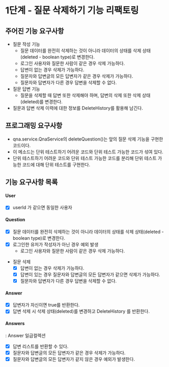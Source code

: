 # 1단계 - 질문 삭제하기 기능 리팩토링
## 주어진 기능 요구사항
- 질문 작성 기능 
    - 질문 데이터를 완전히 삭제하는 것이 아니라 데이터의 상태를 삭제 상태(deleted - boolean type)로 변경한다.
    - 로그인 사용자와 질문한 사람이 같은 경우 삭제 가능하다.
    - 답변이 없는 경우 삭제가 가능하다.
    - 질문자와 답변글의 모든 답변자가 같은 경우 삭제가 가능하다.
    - 질문자와 답변자가 다른 경우 답변을 삭제할 수 없다.
- 질문 답변 기능 
    - 질문을 삭제할 때 답변 또한 삭제해야 하며, 답변의 삭제 또한 삭제 상태(deleted)를 변경한다.
- 질문과 답변 삭제 이력에 대한 정보를 DeleteHistory를 활용해 남긴다.

## 프로그래밍 요구사항
- qna.service.QnaService의 deleteQuestion()는 앞의 질문 삭제 기능을 구현한 코드이다. 
- 이 메소드는 단위 테스트하기 어려운 코드와 단위 테스트 가능한 코드가 섞여 있다.
- 단위 테스트하기 어려운 코드와 단위 테스트 가능한 코드를 분리해 단위 테스트 가능한 코드에 대해 단위 테스트를 구현한다.

## 기능 요구사항 목록 
#### User
- [x] userId 가 같으면 동일한 사용자

#### Question
- [x] 질문 데이터를 완전히 삭제하는 것이 아니라 데이터의 상태를 삭제 상태(deleted - boolean type)로 변경한다.
- [x] 로그인한 유저가 작성자가 아닌 경우 예외 발생
    - 로그인 사용자와 질문한 사람이 같은 경우 삭제 가능하다.
- 질문 삭제 
    - [x] 답변이 없는 경우 삭제가 가능하다.
    - [x] 답변이 있는 경우 질문자와 답변글의 모든 답변자가 같으면 삭제가 가능하다.
    - [x] 질문자와 답변자가 다른 경우 답변을 삭제할 수 없다.

#### Answer
- [x] 답변자가 자신이면 true를 반환한다. 
- [x] 답변 삭제 시 삭제 상태(deleted)를 변경하고 DeleteHistory 를 반환한다.

#### Answers
: Answer 일급컬렉션 
- [x] 답변 리스트를 반환할 수 있다.
- [x] 질문자와 답변글의 모든 답변자가 같은 경우 삭제가 가능하다.
- [x] 질문자와 답변글의 모든 답변자가 같지 않은 경우 예외가 발생한다. 
